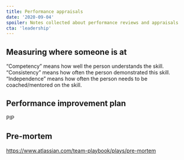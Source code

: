 ```yaml
---
title: Performance appraisals
date: '2020-09-04'
spoiler: Notes collected about performance reviews and appraisals
cta: 'leadership'
---
```


## Measuring where someone is at

“Competency” means how well the person understands the skill.
“Consistency” means how often the person demonstrated this skill.
“Independence” means how often the person needs to be coached/mentored on the skill.

## Performance improvement plan

PIP

## Pre-mortem

https://www.atlassian.com/team-playbook/plays/pre-mortem